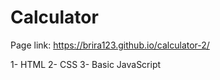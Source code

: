 # Calculator

Page link: https://brira123.github.io/calculator-2/

1- HTML
2- CSS
3- Basic JavaScript

